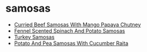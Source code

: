 # samosas

 * [Curried Beef Samosas With Mango Papaya Chutney](index/c/curried-beef-samosas-with-mango-papaya-chutney-4276.json)
 * [Fennel Scented Spinach And Potato Samosas](index/f/fennel-scented-spinach-and-potato-samosas-13008.json)
 * [Turkey Samosas](index/t/turkey-samosas-51197210.json)
 * [Potato And Pea Samosas With Cucumber Raita](index/p/potato-and-pea-samosas-with-cucumber-raita.json)
